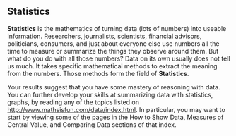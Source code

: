 ## Statistics

**Statistics** is the mathematics of turning data (lots of numbers) into useable information. Researchers, journalists, scientists, financial advisors, politicians, consumers, and just about everyone else use numbers all the time to measure or summarize the things they observe around them.  But what do you do with all those numbers? Data on its own usually does not tell us much. It takes specific mathematical methods to extract the meaning from the numbers. Those methods form the field of **Statistics**.

Your results suggest that you have some mastery of reasoning with data. You can further develop your skills at summarizing data with statistics, graphs, by reading any of the topics listed on http://www.mathsisfun.com/data/index.html. In particular, you may want to start by viewing some of the pages in the How to Show Data, Measures of Central Value, and Comparing Data sections of that index.
